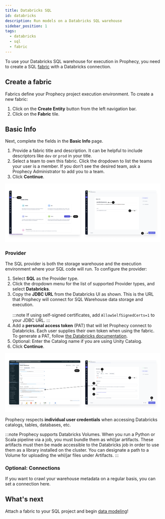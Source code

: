 ```yaml
---
title: Databricks SQL
id: databricks
description: Run models on a Databricks SQL warehouse
sidebar_position: 1
tags:
  - databricks
  - sql
  - fabric
---
```


To use your Databricks SQL warehouse for execution in Prophecy, you need to create a SQL [fabric](docs/concepts/fabrics/fabrics.md) with a Databricks connection.

## Create a fabric

Fabrics define your Prophecy project execution environment. To create a new fabric:

1. Click on the **Create Entity** button from the left navigation bar.
1. Click on the **Fabric** tile.

## Basic Info

Next, complete the fields in the **Basic Info** page.

1. Provide a fabric title and description. It can be helpful to include descriptors like `dev` or `prod` in your title.
1. Select a team to own this fabric. Click the dropdown to list the teams your user is a member. If you don’t see the desired team, ask a Prophecy Administrator to add you to a team.
1. Click **Continue**.

![DBInfo](./img/DatabricksFabric1.png)

### Provider

The SQL provider is both the storage warehouse and the execution environment where your SQL code will run. To configure the provider:

1. Select **SQL** as the Provider type.
1. Click the dropdown menu for the list of supported Provider types, and select **Databricks**.
1. Copy the **JDBC URL** from the Databricks UI as shown. This is the URL that Prophecy will connect for SQL Warehouse data storage and execution. <br/><br/>
   :::note
   If using self-signed certificates, add `AllowSelfSignedCerts=1` to your JDBC URL.
   :::
1. Add a **personal access token** (PAT) that will let Prophecy connect to Databricks. Each user supplies their own token when using the fabric. To generate a PAT, follow [the Databricks documentation](https://docs.databricks.com/en/dev-tools/auth/pat.html#databricks-personal-access-tokens-for-workspace-users).
1. Optional: Enter the Catalog name if you are using Unity Catalog.
1. Click **Continue**.

![SFProvider](./img/DatabricksFabric2.png)

Prophecy respects **individual user credentials** when accessing Databricks catalogs, tables, databases, etc.

:::note
Prophecy supports Databricks Volumes. When you run a Python or Scala pipeline via a job, you must bundle them as whl/jar artifacts. These artifacts must then be made accessible to the Databricks job in order to use them as a library installed on the cluster. You can designate a path to a Volume for uploading the whl/jar files under Artifacts.
:::

### Optional: Connections

If you want to crawl your warehouse metadata on a regular basis, you can set a connection here.

## What's next

Attach a fabric to your SQL project and begin [data modeling](docs/SQL/sql.md)!
